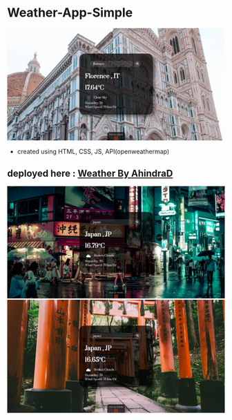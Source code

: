 # Weather-App-Simple
![snippet](https://raw.githubusercontent.com/AhindraD/Weather-App-Simple/main/zSnip2.JPG)
- created using HTML, CSS, JS, API(openweathermap)
## deployed here : [Weather By AhindraD](https://ahindra-builds.pages.dev/)
![reel1](https://raw.githubusercontent.com/AhindraD/Weather-App-Simple/main/zSnip3.JPG)
![reel2](https://raw.githubusercontent.com/AhindraD/Weather-App-Simple/main/zSnip1.JPG)
